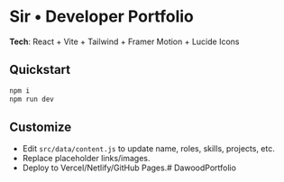 # Sir • Developer Portfolio


**Tech**: React + Vite + Tailwind + Framer Motion + Lucide Icons


## Quickstart
```bash
npm i
npm run dev
```


## Customize
- Edit `src/data/content.js` to update name, roles, skills, projects, etc.
- Replace placeholder links/images.
- Deploy to Vercel/Netlify/GitHub Pages.# DawoodPortfolio
